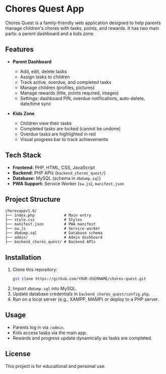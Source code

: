 # Chores Quest App

Chores Quest is a family-friendly web application designed to help parents manage children's chores with tasks, points, and rewards. It has two main parts: a parent dashboard and a kids zone.

## Features

- **Parent Dashboard**
  - Add, edit, delete tasks
  - Assign tasks to children
  - Track active, overdue, and completed tasks
  - Manage children (profiles, pictures)
  - Manage rewards (title, points required, images)
  - Settings: dashboard PIN, overdue notifications, auto-delete, date/time sync

- **Kids Zone**
  - Children view their tasks
  - Completed tasks are locked (cannot be undone)
  - Overdue tasks are highlighted in red
  - Visual progress bar to track achievements

## Tech Stack

- **Frontend:** PHP, HTML, CSS, JavaScript
- **Backend:** PHP APIs (`backend_chores_quest/`)
- **Database:** MySQL (schema in `dbdump.sql`)
- **PWA Support:** Service Worker (`sw.js`), `manifest.json`

## Project Structure
```
choresappv1.6/
├── index.php             # Main entry
├── style.css             # Styles
├── manifest.json         # PWA manifest
├── sw.js                 # Service worker
├── dbdump.sql            # Database schema
├── admin/                # Admin dashboard
├── backend_chores_quest/ # Backend APIs
```

## Installation

1. Clone this repository:
   ```bash
   git clone https://github.com/YOUR-USERNAME/chores-quest.git
   ```
2. Import `dbdump.sql` into MySQL.
3. Update database credentials in `backend_chores_quest/config.php`.
4. Run on a local server (e.g., XAMPP, MAMP) or deploy to a PHP server.

## Usage
- Parents log in via `/admin`.
- Kids access tasks via the main app.
- Rewards and progress update dynamically as tasks are completed.

## License
This project is for educational and personal use.  

